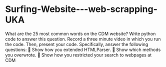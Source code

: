 # Surfing-Website---web-scrapping-UKA

What are the 25 most common words on the CDM website? Write python code to answer this question.
Record a three minute video in which you run the code. Then, present your code. Specifically, answer
the following questions:
 Show how you extended HTMLParser.
 Show which methods you overwrote.
 Show how you restricted your search to webpages at CDM
